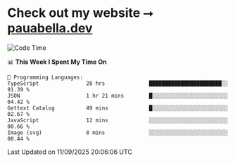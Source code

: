 # Check out my website ⭢ [pauabella.dev](https://pauabella.dev)

<!--START_SECTION:waka-->
![Code Time](http://img.shields.io/badge/Code%20Time-4%2C784%20hrs%2020%20mins-blue)

📊 **This Week I Spent My Time On** 

```text
💬 Programming Languages: 
TypeScript               28 hrs              ███████████████████████░░   91.39 % 
JSON                     1 hr 21 mins        █░░░░░░░░░░░░░░░░░░░░░░░░   04.42 % 
Gettext Catalog          49 mins             █░░░░░░░░░░░░░░░░░░░░░░░░   02.67 % 
JavaScript               12 mins             ░░░░░░░░░░░░░░░░░░░░░░░░░   00.66 % 
Image (svg)              8 mins              ░░░░░░░░░░░░░░░░░░░░░░░░░   00.44 % 
```


 Last Updated on 11/09/2025 20:06:06 UTC
<!--END_SECTION:waka-->

